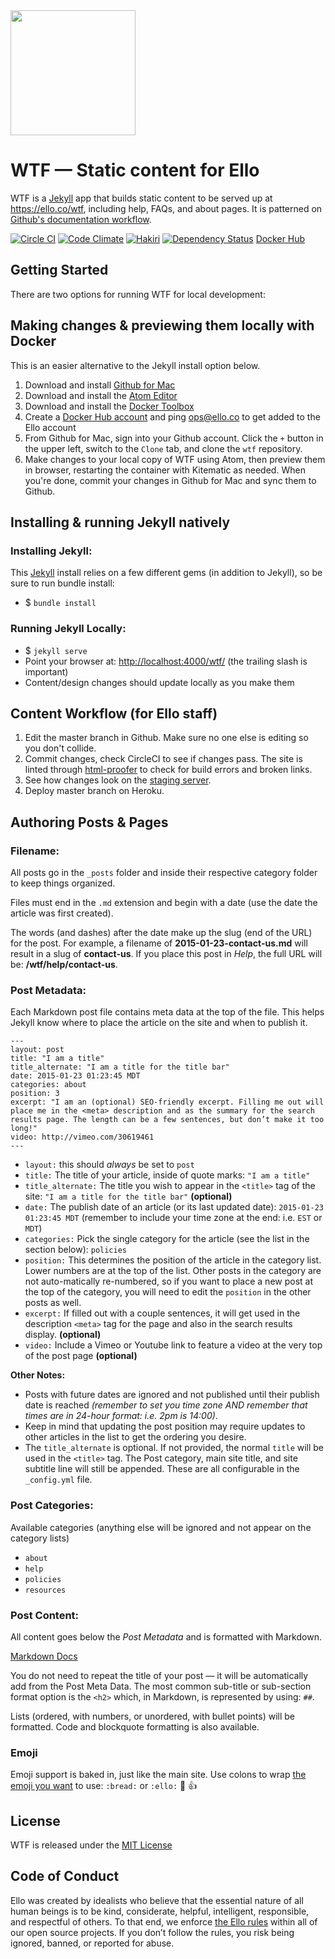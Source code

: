 <img src="http://d324imu86q1bqn.cloudfront.net/uploads/user/avatar/641/large_Ello.1000x1000.png" width="200px" height="200px" />

# WTF — Static content for Ello
WTF is a [Jekyll](https://jekyllrb.com/) app that builds static content to be served up at https://ello.co/wtf, including help, FAQs, and about pages. It is patterned on [Github's documentation workflow](https://github.com/blog/1939-how-github-uses-github-to-document-github).

[![Circle CI](https://circleci.com/gh/ello/wtf.svg?style=svg)](https://circleci.com/gh/ello/wtf)
[![Code Climate](https://codeclimate.com/github/ello/wtf/badges/gpa.svg)](https://codeclimate.com/github/ello/wtf)
[![Hakiri](https://hakiri.io/github/ello/wtf/master.svg)](https://hakiri.io/github/ello/wtf)
[![Dependency Status](https://gemnasium.com/ello/wtf.svg)](https://gemnasium.com/ello/wtf)
[Docker Hub](https://hub.docker.com/r/ello/wtf/)

## Getting Started

There are two options for running WTF for local development:

## Making changes & previewing them locally with Docker

This is an easier alternative to the Jekyll install option below.

1. Download and install [Github for Mac](https://desktop.github.com/)
2. Download and install the [Atom Editor](https://atom.io/)
3. Download and install the [Docker Toolbox](https://www.docker.com/docker-toolbox)
4. Create a [Docker Hub account](https://hub.docker.com/) and ping ops@ello.co to get added to the Ello account
5. From Github for Mac, sign into your Github account. Click the `+` button in the upper left, switch to the `Clone` tab, and clone the `wtf` repository.
6. Make changes to your local copy of WTF using Atom, then preview them in browser, restarting the container with Kitematic as needed. When you're done, commit your changes in Github for Mac and sync them to Github.

## Installing & running Jekyll natively

### Installing Jekyll:

This [Jekyll](http://jekyllrb.com/) install relies on a few different gems (in addition to Jekyll), so be sure to run bundle install:

* $ `bundle install`

### Running Jekyll Locally:

* $ `jekyll serve`
* Point your browser at: [http://localhost:4000/wtf/](http://localhost:4000/wtf/) (the trailing slash is important)
* Content/design changes should update locally as you make them



## Content Workflow (for Ello staff)

1. Edit the master branch in Github. Make sure no one else is editing so you don't collide.
2. Commit changes, check CircleCI to see if changes pass. The site is linted through [html-proofer](https://github.com/gjtorikian/html-proofer) to check for build errors and broken links.
3. See how changes look on the [staging server](http://ello-wtf-staging.herokuapp.com/wtf/).
3. Deploy master branch on Heroku.


## Authoring Posts & Pages

### Filename:

All posts go in the `_posts` folder and inside their respective category folder to keep things organized.

Files must end in the `.md` extension and begin with a date (use the date the article was first created).

The words (and dashes) after the date make up the slug (end of the URL) for the post. For example, a filename of **2015-01-23-contact-us.md** will result in a slug of **contact-us**. If you place this post in _Help_, the full URL will be: **/wtf/help/contact-us**.

### Post Metadata:
Each Markdown post file contains meta data at the top of the file. This helps Jekyll know where to place the article on the site and when to publish it.
```
---
layout: post
title: "I am a title"
title_alternate: "I am a title for the title bar"
date: 2015-01-23 01:23:45 MDT
categories: about
position: 3
excerpt: "I am an (optional) SEO-friendly excerpt. Filling me out will place me in the <meta> description and as the summary for the search results page. The length can be a few sentences, but don’t make it too long!"
video: http://vimeo.com/30619461
---
```

* `layout:` this should _always_ be set to `post`
* `title:` The title of your article, inside of quote marks: `"I am a title"`
* `title_alternate:` The title you wish to appear in the `<title>` tag of the site: `"I am a title for the title bar"` **(optional)**
* `date:` The publish date of an article (or its last updated date): `2015-01-23 01:23:45 MDT` (remember to include your time zone at the end: i.e. `EST` or `MDT`)
* `categories:` Pick the single category for the article (see the list in the section below): `policies`
* `position:` This determines the position of the article in the category list. Lower numbers are at the top of the list. Other posts in the category are not auto-matically re-numbered, so if you want to place a new post at the top of the category, you will need to edit the `position` in the other posts as well.
* `excerpt:` If filled out with a couple sentences, it will get used in the description `<meta>` tag for the page and also in the search results display. **(optional)**
* `video:` Include a Vimeo or Youtube link to feature a video at the very top of the post page **(optional)**

**Other Notes:**
* Posts with future dates are ignored and not published until their publish date is reached _(remember to set you time zone AND remember that times are in 24-hour format: i.e. 2pm is 14:00)_.
* Keep in mind that updating the post position may require updates to other articles in the list to get the ordering you desire.
* The `title_alternate` is optional. If not provided, the normal `title` will be used in the `<title>` tag. The Post category, main site title, and site subtitle line will still be appended. These are all configurable in the `_config.yml` file.

### Post Categories:
Available categories (anything else will be ignored and not appear on the category lists)

* `about`
* `help`
* `policies`
* `resources`

### Post Content:
All content goes below the _Post Metadata_ and is formatted with Markdown.

[Markdown Docs](http://daringfireball.net/projects/markdown/syntax)

You do not need to repeat the title of your post — it will be automatically add from the Post Meta Data. The most common sub-title or sub-section format option is the `<h2>` which, in Markdown, is represented by using: `##`.

Lists (ordered, with numbers, or unordered, with bullet points) will be formatted. Code and blockquote formatting is also available.

### Emoji

Emoji support is baked in, just like the main site. Use colons to wrap [the emoji you want](http://www.emoji-cheat-sheet.com) to use: `:bread:` or `:ello:` :bread: :+1:

## License
WTF is released under the [MIT License](blob/master/LICENSE)

## Code of Conduct
Ello was created by idealists who believe that the essential nature of all human beings is to be kind, considerate, helpful, intelligent, responsible, and respectful of others. To that end, we enforce [the Ello rules](https://ello.co/wtf/policies/rules/) within all of our open source projects. If you don’t follow the rules, you risk being ignored, banned, or reported for abuse.

